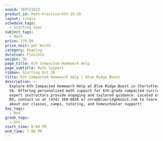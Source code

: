 ```yaml
---
ecwid: 769721623
product_id: Math-Practice-6th-25-26
layout: single
schedule_tags:
  - Starting Soon
subject_tags:
  - Math
price: 179.99
price_unit: per month
category: Ongoing
duration: Flexible
weight: 36
page_title: 6th Compacted Homework Help
page_subtitle: Math Support
ribbon: Starting Oct 20
title: 6th Compacted Homework Help | Blue Ridge Boost
description: >-
  Explore 6th Compacted Homework Help at Blue Ridge Boost in Charlottesville,
  VA. Offering personalized math support for 6th-grade compacted curriculum, our
  expert instructors provide engaging and tailored guidance. Located at 2171 Ivy
  Rd, contact us at (434) 260-0636 or nora@blueridgeboost.com to learn more
  about our classes, camps, tutoring, and homeschooler support!
day_tags:
  - Mon
grade_tags:
  - 6th
start_time: 6:00 PM
end_time: 7:00 PM
---
```


